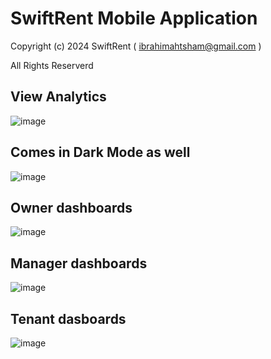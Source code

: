 # SwiftRent Mobile Application

Copyright (c) 2024 SwiftRent ( ibrahimahtsham@gmail.com )

All Rights Reserverd

## View Analytics

![image](https://github.com/anasahtsham/swift-rent-mobile/assets/111352185/39f3b516-cb95-4063-8bad-c6802a95fb50)


## Comes in Dark Mode as well

![image](https://github.com/anasahtsham/swift-rent-mobile/assets/111352185/c7d25fb2-e298-4424-a58c-48456d1d0175)


## Owner dashboards

![image](https://github.com/anasahtsham/swift-rent-mobile/assets/111352185/f020a8f4-116b-453a-8c49-da982a26d61a)

## Manager dashboards

![image](https://github.com/anasahtsham/swift-rent-mobile/assets/111352185/825298e6-e7a7-4188-9696-126e8ed28618)

## Tenant dasboards

![image](https://github.com/anasahtsham/swift-rent-mobile/assets/111352185/535f1201-7041-47c1-9cf8-c1303b38d235)
